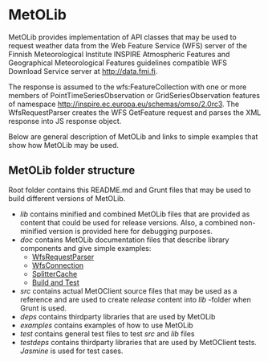 MetOLib
=======

MetOLib provides implementation of API classes that may be used to request weather 
data from the Web Feature Service (WFS) server of the Finnish Meteorological Institute
INSPIRE Atmospheric Features and Geographical Meteorological Features
guidelines compatible WFS Download Service server at http://data.fmi.fi.

The response is assumed to the wfs:FeatureCollection with one or more members of 
PointTimeSeriesObservation or GridSeriesObservation features of namespace 
http://inspire.ec.europa.eu/schemas/omso/2.0rc3. The WfsRequestParser creates 
the WFS GetFeature request and parses the XML response into
JS response object.

Below are general description of MetOLib and links to simple examples that show how MetOLib may be used.

MetOLib folder structure
------------------------

Root folder contains this README.md and Grunt files that may be used to build different versions of MetOLib.

* *lib* contains minified and combined MetOLib files that are provided as content that could be used for release versions.
  Also, a combined non-minified version is provided here for debugging purposes.
* *doc* contains MetOLib documentation files that describe library components and give simple examples:
    * [WfsRequestParser](doc/wfsrequestparser.md)
    * [WfsConnection](doc/wfsconnection.md)
    * [SplitterCache](doc/splittercache.md)
    * [Build and Test](doc/buildandtest.md)
* *src* contains actual MetOClient source files that may be used as a reference and are used to create *release* content
   into *lib* -folder when Grunt is used.
* *deps* contains thirdparty libraries that are used by MetOLib
* *examples* contains examples of how to use MetOLib
* *test* contains general test files to test *src* and *lib* files
* *testdeps* contains thirdparty libraries that are used by MetOClient tests. *Jasmine* is used for test cases.
